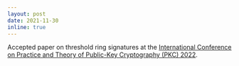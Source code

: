 ```yaml
---
layout: post
date: 2021-11-30
inline: true
---
```


Accepted paper on threshold ring signatures at the <a href="https://pkc.iacr.org/2022/" target="_blank" rel="noopener">International Conference on Practice and Theory of Public-Key Cryptography (PKC) 2022</a>.